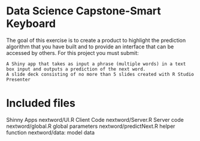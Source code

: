 # Data Science Capstone-Smart Keyboard
The goal of this exercise is to create a product to highlight the prediction algorithm that you have built and to provide an interface that can be accessed by others. For this project you must submit:

    A Shiny app that takes as input a phrase (multiple words) in a text box input and outputs a prediction of the next word.
    A slide deck consisting of no more than 5 slides created with R Studio Presenter 
    
    
  # Included files
  Shinny Apps 
     nextword/UI.R Client Code
     nextword/Server.R Server code
     nextword/global.R global parameters 
     nextword/predictNext.R helper function
     nextword/data: model data
     
   
  
